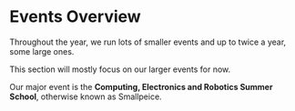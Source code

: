 # Events Overview

Throughout the year, we run lots of smaller events and up to twice a year, some large ones.

This section will mostly focus on our larger events for now.

Our major event is the **Computing, Electronics and Robotics Summer School**, otherwise known as Smallpeice.